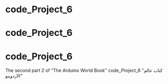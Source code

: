 # code_Project_6
# code_Project_6
# code_Project_6
The second part 2  of "The Arduino World Book" code_Project_6
"كتاب عالم الآردوينو"
